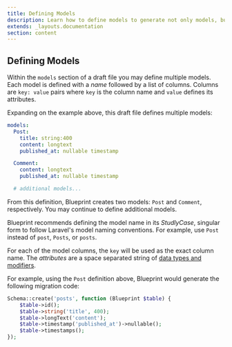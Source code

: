 ```yaml
---
title: Defining Models
description: Learn how to define models to generate not only models, but migrations, factories, and more with Blueprint.
extends: _layouts.documentation
section: content
---
```

## Defining Models
Within the `models` section of a draft file you may define multiple models. Each model is defined with a _name_ followed by a list of columns. Columns are `key: value` pairs where `key` is the column name and `value` defines its attributes.

Expanding on the example above, this draft file defines multiple models:

```yaml
models:
  Post:
    title: string:400
    content: longtext
    published_at: nullable timestamp

  Comment:
    content: longtext
    published_at: nullable timestamp

  # additional models...
```

From this definition, Blueprint creates two models: `Post` and `Comment`, respectively. You may continue to define additional models.

Blueprint recommends defining the model name in its _StudlyCase_, singular form to follow Laravel's model naming conventions. For example, use `Post` instead of `post`, `Posts`, or `posts`.

For each of the model columns, the `key` will be used as the exact column name. The _attributes_ are a space separated string of [data types and modifiers](/docs/model-data-types).

For example, using the `Post` definition above, Blueprint would generate the following migration code:

```php
Schema::create('posts', function (Blueprint $table) {
    $table->id();
    $table->string('title', 400);
    $table->longText('content');
    $table->timestamp('published_at')->nullable();
    $table->timestamps();
});
```
